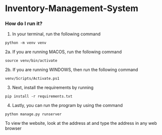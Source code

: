 # Inventory-Management-System

### How do I run it?
1. In your terminal, run the following command 

`python -m venv venv`

2a. If you are running MACOS, run the following command 

`source venv/bin/activate`

2b. If you are running WINDOWS, then run the following command 

`venv/Scripts/Activate.ps1`

3. Next, install the requirements by running 

`pip install -r requirements.txt`

4. Lastly, you can run the program by using the command 

`python manage.py runserver`

To view the website, look at the address at and type the address in any web browser